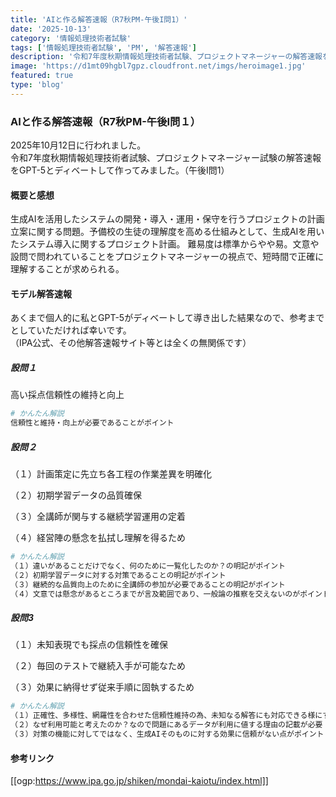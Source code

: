 ```yaml
---
title: 'AIと作る解答速報（R7秋PM-午後I問1）'
date: '2025-10-13'
category: '情報処理技術者試験'
tags: ['情報処理技術者試験', 'PM', '解答速報']
description: '令和7年度秋期情報処理技術者試験、プロジェクトマネージャーの解答速報をGPT-5とディベートして作ってみました。（午後Ⅰ問1）'
image: 'https://d1mt09hgbl7gpz.cloudfront.net/imgs/heroimage1.jpg'
featured: true
type: 'blog'
---
```


### AIと作る解答速報（R7秋PM-午後Ⅰ問１）

2025年10月12日に行われました。<br>
令和7年度秋期情報処理技術者試験、プロジェクトマネージャー試験の解答速報をGPT-5とディベートして作ってみました。（午後Ⅰ問1）

#### 概要と感想

生成AIを活用したシステムの開発・導入・運用・保守を行うプロジェクトの計画立案に関する問題。予備校の生徒の理解度を高める仕組みとして、生成AIを用いたシステム導入に関するプロジェクト計画。
難易度は標準からやや易。文意や設問で問われていることをプロジェクトマネージャーの視点で、短時間で正確に理解することが求められる。

#### モデル解答速報

あくまで個人的に私とGPT-5がディベートして導き出した結果なので、参考までとしていただければ幸いです。<br>
（IPA公式、その他解答速報サイト等とは全くの無関係です）

##### 設問１

高い採点信頼性の維持と向上

```bash
# かんたん解説
信頼性と維持・向上が必要であることがポイント
```

##### 設問２

（１）計画策定に先立ち各工程の作業差異を明確化

（２）初期学習データの品質確保

（３）全講師が関与する継続学習運用の定着

（４）経営陣の懸念を払拭し理解を得るため

```bash
# かんたん解説
（１）違いがあることだけでなく、何のために一覧化したのか？の明記がポイント
（２）初期学習データに対する対策であることの明記がポイント
（３）継続的な品質向上のために全講師の参加が必要であることの明記がポイント
（４）文意では懸念があるところまでが言及範囲であり、一般論の推察を交えないのがポイント
```

##### 設問3

（１）未知表現でも採点の信頼性を確保

（２）毎回のテストで継続入手が可能なため

（３）効果に納得せず従来手順に固執するため

```bash
# かんたん解説
（１）正確性、多様性、網羅性を合わせた信頼性維持の為、未知なる解答にも対応できる様にする意図がある点がポイント
（２）なぜ利用可能と考えたのか？なので問題にあるデータが利用に値する理由の記載が必要
（３）対策の機能に対してではなく、生成AIそのものに対する効果に信頼がない点がポイント
```

#### 参考リンク

[[ogp:https://www.ipa.go.jp/shiken/mondai-kaiotu/index.html]]
